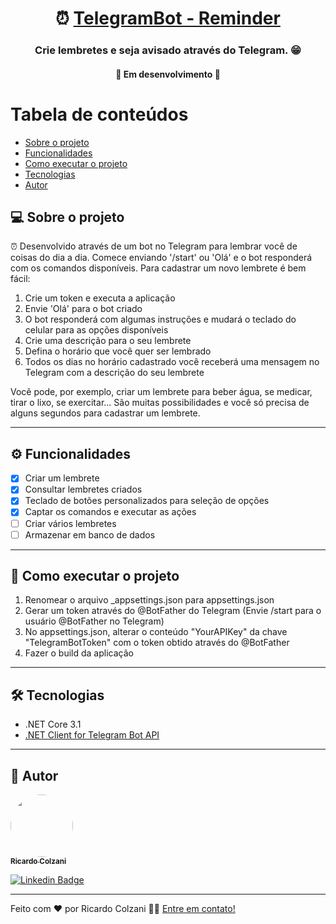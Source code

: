 <h1 align="center">
     ⏰ <a href="#" alt="media hotkeys"> TelegramBot - Reminder </a>
</h1>

<h3 align="center">
    Crie lembretes e seja avisado através do Telegram. 😁  
</h3>

<h4 align="center">
	🚧   Em desenvolvimento  🚧
</h4>

Tabela de conteúdos
=================
<!--ts-->
   * [Sobre o projeto](#-sobre-o-projeto)
   * [Funcionalidades](#-funcionalidades)
   * [Como executar o projeto](#-como-executar-o-projeto)
   * [Tecnologias](#-tecnologias)
   * [Autor](#-autor)
<!--te-->

## 💻 Sobre o projeto

⏰ Desenvolvido através de um bot no Telegram para lembrar você de coisas do dia a dia. Comece enviando '/start' ou 'Olá' e o bot responderá com os comandos disponíveis. Para cadastrar um novo lembrete é bem fácil: 
1. Crie um token e executa a aplicação
2. Envie 'Olá' para o bot criado
3. O bot responderá com algumas instruções e mudará o teclado do celular para as opções disponíveis
4. Crie uma descrição para o seu lembrete
5. Defina o horário que você quer ser lembrado
6. Todos os dias no horário cadastrado você receberá uma mensagem no Telegram com a descrição do seu lembrete

Você pode, por exemplo, criar um lembrete para beber água, se medicar, tirar o lixo, se exercitar... 
São muitas possibilidades e você só precisa de alguns segundos para cadastrar um lembrete.

---

## ⚙️ Funcionalidades

- [x] Criar um lembrete
- [x] Consultar lembretes criados
- [x] Teclado de botões personalizados para seleção de opções
- [x] Captar os comandos e executar as ações
- [ ] Criar vários lembretes
- [ ] Armazenar em banco de dados

---

## 🚀 Como executar o projeto

1. Renomear o arquivo _appsettings.json para appsettings.json
2. Gerar um token através do @BotFather do Telegram (Envie /start para o usuário @BotFather no Telegram)
3. No appsettings.json, alterar o conteúdo "YourAPIKey" da chave "TelegramBotToken" com o token obtido através do @BotFather
4. Fazer o build da aplicação

---

## 🛠 Tecnologias

- .NET Core 3.1
- <a href="https://github.com/TelegramBots/Telegram.Bot">.NET Client for Telegram Bot API</a> 

---
## 🦸 Autor

<a href="https://www.linkedin.com/in/ricardocolzani/">
 <img style="border-radius: 50%;" src="https://avatars1.githubusercontent.com/u/6742811?s=400&u=08e0915ca288e05e885b4bde2193c5cc23d763c9&v=4" width="100px;" alt=""/>
 <br />
 <sub><b>Ricardo Colzani</b></sub></a> <a href="https://www.linkedin.com/in/ricardocolzani/" title="Ricardo Colzani Linkedin"></a>
 <br />

[![Linkedin Badge](https://img.shields.io/badge/-Ricardo-blue?style=flat-square&logo=Linkedin&logoColor=white&link=https://www.linkedin.com/in/ricardocolzani/)](https://www.linkedin.com/in/ricardocolzani/) 

---

Feito com ❤️ por Ricardo Colzani 👋🏽 [Entre em contato!](https://www.linkedin.com/in/ricardocolzani/)
